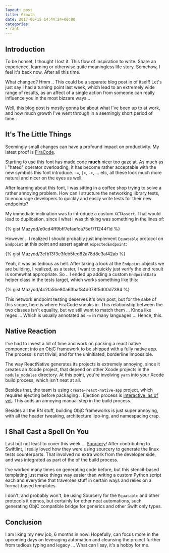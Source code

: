 ```yaml
---
layout: post
title: Growth
date: 2017-06-15 14:44:24+00:00
categories: 
- rant
---
```


## Introduction

To be honset, I thought I lost it. This flow of inspiration to write. Share an experience, learning or otherwise quite meaningless life story. Somehow, I feel it's back now. After all this time.

What changed? Hmm .. This could be a separate blog post in of itself! Let's just say I had a turning point last week, which lead to an extremely wide range of results, as an affect of a single action from someone can really influence you in the most bizzare ways...

Well, this blog post is mostly gonna be about what I've been up to at work, and how much growth I've went through in a seemingly short period of time..

## It's The Little Things

Seemingly small changes can have a profound impact on productivity. My latest proof is [FiraCode][firacode-link].

Starting to use this font has made code **much** nicer too gaze at. As much as I "hated" operator overloading, it has become rather acceptable with the new symbols this font introduce. `~=`, `|>`, `->`, ... etc, all these look much more natural and nicer on the eyes as well.

After learning about this font, I was sitting in a coffee shop trying to solve a rather annoying problem. How can I structure the networking library tests, to encourage developers to quickly and easily write tests for their new endpoints?

My immediate inclination was to introduce a custom `XCTAssert`. That would lead to duplication, since I what I was thinking was something in the lines of:

{% gist Mazyod/e0cd4ff9bff7efaefca75ef7f1244f1d %}

However .. I realized I should probably just implement `Equatable` protocol on `Endpoint` at this point and assert against `expectedEndpoint`:

{% gist Mazyod/3cfb13f3e3feb5fed62a78d8e3af42ab %}

Yeah, it was as tedious as hell. After taking a look at the `Endpoint` objects we are building, I realized, as a tester, I want to quickly just verify the end result is somewhat appropriate. So .. I ended up adding a custom `EndpointData` helper class in the tests target, which works something like this:

{% gist Mazyod/4c2fa5be80a63baf84d078f5d00d7394 %}

This network endpoint testing deserves it's own post, but for the sake of this scope, here is where FiraCode sneaks in. This relationship between the two classes isn't equality, but we still want to match them ... Kinda like regex ... Which is usually annotated as `~=` in many languages ... Hence, this.

## Native Reaction

I've had to invest a lot of time and work on packing a react native component into an ObjC framework to be shipped with a fully native app. The process is not trivial, and for the uninitiated, borderline impossible.

The way ReactNative generates its projects is extremely annoying, since it creates an Xcode project, that depend on other Xcode projects in the `nodule_modules` directory. At this point, you're involving `yarn` into your Xcode build process, which isn't neat at all.

Besides that, the team is using `create-react-native-app` project, which requires ejecting before packaging .. Ejection process is [interactive, as of yet][crna-interactive]. This adds an annoying manual step in the build process.

Besides all the RN stuff, building ObjC frameworks is just super annoying, with all the header tweaking, architecture lipo-ing, and namespacing crap.

## I Shall Cast a Spell On You

Last but not least to cover this week ... [Sourcery][sourcery-link]! After contributing to Swiftlint, I really loved how they were using sourcery to generate the linux tests counterparts. That involved no extra work from the developer side, and was integrated as part of the of the build process.

I've worked many times on generating code before, but this stencil-based templating just make things way easier than writing a custom Python script each and everytime that traverses stuff in certain ways and relies on a format-based templates.

I don't, and probably won't, be using Sourcery for the `Equatable` and other protocols it demos, but certainly for other neat automations, such generating ObjC compatible bridge for generics and other Swift only types.

## Conclusion

I am liking my new job, 6 months in now! Hopefully, can focus more in the upcoming days on leveraging automation and cleansing the project further from tedious typing and legacy ... What can I say, it's a hobby for me.


[firacode-link]: https://github.com/tonsky/FiraCode
[crna-interactive]: https://github.com/react-community/create-react-native-app/pull/346
[sourcery-link]: https://github.com/krzysztofzablocki/Sourcery
